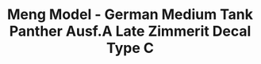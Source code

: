 ---
layout: product
title: "Meng Model - German Medium Tank Panther Ausf.A Late Zimmerit Decal Type C"
price: "1600" 
desc: "N/A"
img_path: "/assets/img/MM-SPS-052.jpg"
brand: "N/A"
available: false
special_offer: false
new: false
soon: false
cat: "010000"
subcat: "011000"
subsubcat: "0N/A"
sifra: "MM-SPS-052"
---